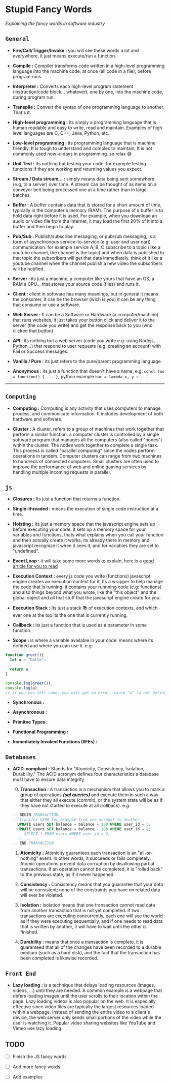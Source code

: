# Stupid Fancy Words
*Explaining the fancy words in software industry*

## `General`

- **Fire/Call/Trigger/Invoke :** you will see these words a lot and everywhere, it just means execute/run a function.

- **Compile :** Compiler transforms code written in a high-level programming language into the machine code, at once (all code in a file), before program runs.

- **Interpreter :** Converts each high-level program statement (instruction/code block... whatever), one by one, into the machine code, during program run.

- **Transpile :** Convert the syntax of one programming language to another. That's it.

- **High-level programming :** its simply a programming language that is human readable and easy to write, read and maintain. Examples of high level languages are C, C++, Java, Python, etc.

- **Low-level programming :** its programming language that is machine friendly, It is tough to understand and complex to maintain, It is not commonly used now-a-days in programming. so relax 😅

- **Unit Test :** its nothing but testing your code. for example testing functions if they are working and returning values you expect.

- **Stream / Data stream... :** simply means data being sent somewhere (e.g, to a server) over time. A stream can be thought of as items on a conveyor belt being processed one at a time rather than in large batches.

- **Buffer :** A buffer contains data that is stored for a short amount of time, typically in the computer's memory (RAM). The purpose of a buffer is to hold data right before it is used. For example, when you download an audio or video file from the Internet, it may load the first 20% of it into a buffer and then begin to play.

- **Pub/Sub :** Publish/subscribe messaging, or pub/sub messaging, is a form of asynchronous service-to-service (e.g: user and user cart) communication. for example service A, B, C subscribe to a topic (like a youtube channel, the channel is the topic) and when data is published to that topic the subscribers will get that data immediately. think of it like a youtube channel when the channel publish a new video the subscribers will be notified. 

- **Server :** its just a machine, a computer like yours that have an OS, a RAM a CPU... that stores your source code (files) and runs it.

- **Client :** client in software has many meanings, but in general it means the consumer, it can be the browser (wich is you) it can be any thing that consume or use a software.

- **Web Server :** It can be a Software or Hardware (a computer/machine) that runs websites, it just takes your button click and deliver it to the server (the code you write) and get the response back to you (who clicked that button)

- **API :** its nothing but a web server (code you write e.g: using Nodejs, Python...) that respond to user requests (e.g: creating an account) with Fail or Success messages.

- **Vanilla / Pure :** its just refers to the pure/parent programming language.

- **Anonymous :** its just a function that doesn't have a name, e.g: ``` const foo = function() { ... } ```, python example ``` bar = lambda x, y : ... ```

----

## `Computing`

- **Computing :** Computing is any activity that uses computers to manage, process, and communicate information. It includes development of both hardware and software.

- **Cluster :** A cluster, refers to a group of machines that work together that perform a similar function. a computer cluster is controlled by a single software program that manages all the computers (also called "nodes") within the cluster. The nodes work together to complete a single task. This process is called "parallel computing" since the nodes perform operations in tandem. 
  Computer clusters can range from two machines to hundreds of connected computers. Small clusters are often used to improve the performance of web and online gaming services by handling multiple incoming requests in parallel.


## `js`

- **Closures :** Its just a function that returns a function.

- **Single-threaded :** means the execution of single code instruction at a time.

- **Hoisting :** Its just a memory space that the javascript engine sets up before executing your code. it sets up a memory space for your variables and functions, thats what explains when you call your function and then actually create it works, its already there in memory and javascript recognize it when it sees it, and for variables they are set to "undefined".

- **Event Loop :** it will take some more words to explain, here is a [good article for you to read](https://medium.com/front-end-weekly/javascript-event-loop-explained-4cd26af121d4)

- **Execution Context :** every js code you write (functions) javascript engine creates an execution context for it, Its a wrapper to help manage the code that is running. it contains your runnning code (e.g: functions) and also things beyond what you wrote, like the "this object" and the global object and all that stuff that the javascript engine create for you.

- **Execution Stack :** Its just a stack 📚 of execution contexts, and which ever one at the top its the one that is currently running.

- **Callback :** its just a function that is used as a parameter in some function.

- **Scope :** is where a variable available in your code. means where its defined and where you can use it.
e.g:
```js
function greet(){
  let a = "hello";
  
  return a;
}

console.log(greet())
console.log(a);
// if you run this code, you will get an error, cause "a" is not defined.
```

- **Synchronous :**

- **Asynchronous :**

- **Primitve Types :**

- **Functional Programming :**

- **Immediately Invoked Functions (IIFEs) :**

## `Databases`

- **ACID-compliant :** Stands for "Atomicity, Consistency, Isolation, Durability." The ACID acronym defines four characteristics a database must have to ensure data integrity  

  0. **Transaction :** A transaction is a mechanism that allows you to mark a group of operations ***(sql queries)*** and execute them in such a way that either they all execute (commit), or the system state will be as if they have not started to execute at all (rollback).
  e.g:
  ```sql
  -- BEGIN TRANSACTION
  -- transfer $100 for example from one account to another
    UPDATE users SET balance = balance + 100 WHERE user_id = 5;
    UPDATE users SET balance = balance - 100 WHERE user_id = 2;
    -- SELECT * FROM users WHERE user_id = 2;
    -- ...
  -- END TRANSACTION
  ``` 
  1. **Atomicity :** Atomicity guarantees each transaction is an "all-or-nothing" event. In other words, it succeeds or fails completely. Atomic operations prevent data corruption by disallowing partial transactions. If an operation cannot be completed, it is "rolled back" to the previous state, as if it never happened.

  2. **Consistency :** Consistency means that you guarantee that your data will be consistent; none of the constraints you have on related data will ever be violated.

  3. **Isolation :** Isolation means that one transaction cannot read data from another transaction that is not yet completed. If two transactions are executing concurrently, each one will see the world as if they were executing sequentially, and if one needs to read data that is written by another, it will have to wait until the other is finished.

  4. **Durability :** means that once a transaction is complete, it is guaranteed that all of the changes have been recorded to a durable medium (such as a hard disk), and the fact that the transaction has been completed is likewise recorded.


## `Front End`

- **Lazy loading :** is a technique that delays loading resources (images, videos, ...) until they are needed. A common example is a webpage that defers loading images until the user scrolls to their location within the page.
  Lazy loading videos is also popular on the web. It is especially effective since video files are typically the largest resources loaded within a webpage. Instead of sending the entire video to a client's device, the web server only sends small portions of the video while the user is watching it. Popular video sharing websites like YouTube and Vimeo use lazy loading.


## TODO
- [ ] Finish the JS fancy words  
- [ ] Add more fancy words
- [ ] Add examples

